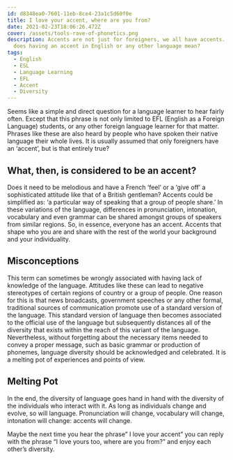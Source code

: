 ```yaml
---
id: d8348ea0-7601-11eb-8ce4-23a1c5d60f0e
title: I love your accent, where are you from?
date: 2021-02-23T18:06:26.472Z
cover: /assets/tools-rave-of-phonetics.png
description: Accents are not just for foreigners, we all have accents. But what
  does having an accent in English or any other language mean?
tags:
  - English
  - ESL
  - Language Learning
  - EFL
  - Accent
  - Diversity
---
```

Seems like a simple and direct question for a language learner to hear fairly often. Except that this phrase is not only limited to EFL (English as a Foreign Language) students, or any other foreign language learner for that matter. Phrases like these are also heard by people who have spoken their native language their whole lives. It is usually assumed that only foreigners have an ‘accent’, but is that entirely true?

## **What, then, is considered to be an accent?**

Does it need to be melodious and have a French ‘feel’ or a ‘give off’ a sophisticated attitude like that of a British gentleman? Accents could be simplified as: ‘a particular way of speaking that a group of people share.’ In these variations of the language, differences in pronunciation, intonation, vocabulary and even grammar can be shared amongst groups of speakers from similar regions. So, in essence, everyone has an accent. Accents that shape who you are and share with the rest of the world your background and your individuality. 

## **Misconceptions**

This term can sometimes be wrongly associated with having lack of knowledge of the language. Attitudes like these can lead to negative stereotypes of certain regions of country or a group of people. One reason for this is that news broadcasts, government speeches or any other formal, traditional sources of communication promote use of a standard version of the language. This standard version of language then becomes associated to the official use of the language but subsequently distances all of the diversity that exists within the reach of this variant of the language. Nevertheless, without forgetting about the necessary items needed to convey a proper message, such as basic grammar or production of phonemes, language diversity should be acknowledged and celebrated. It is a melting pot of experiences and points of view. 

## Melting Pot

In the end, the diversity of language goes hand in hand with the diversity of the individuals who interact with it. As long as individuals change and evolve, so will language. Pronunciation will change, vocabulary will change, intonation will change: accents will change. 


Maybe the next time you hear the phrase” I love your accent” you can reply with the phrase “I love yours too, where are you from?” and enjoy each other’s diversity.